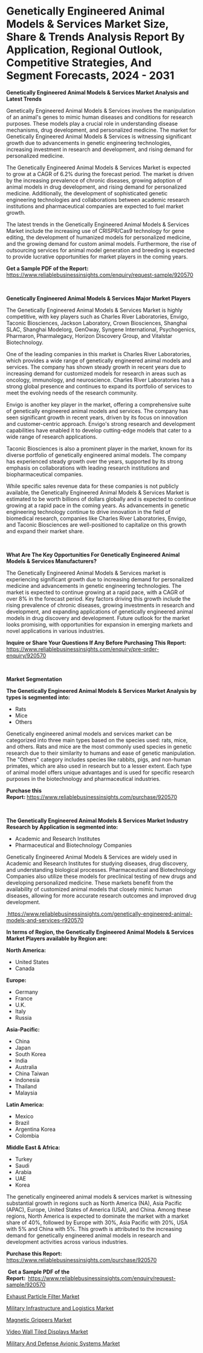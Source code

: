 <p><h1>Genetically Engineered Animal Models & Services Market Size, Share & Trends Analysis Report By Application, Regional Outlook, Competitive Strategies, And Segment Forecasts, 2024 - 2031</h1></p><p><strong>Genetically Engineered Animal Models & Services Market Analysis and Latest Trends</strong></p>
<p><p>Genetically Engineered Animal Models & Services involves the manipulation of an animal's genes to mimic human diseases and conditions for research purposes. These models play a crucial role in understanding disease mechanisms, drug development, and personalized medicine. The market for Genetically Engineered Animal Models & Services is witnessing significant growth due to advancements in genetic engineering technologies, increasing investment in research and development, and rising demand for personalized medicine.</p><p>The Genetically Engineered Animal Models & Services Market is expected to grow at a CAGR of 6.2% during the forecast period. The market is driven by the increasing prevalence of chronic diseases, growing adoption of animal models in drug development, and rising demand for personalized medicine. Additionally, the development of sophisticated genetic engineering technologies and collaborations between academic research institutions and pharmaceutical companies are expected to fuel market growth.</p><p>The latest trends in the Genetically Engineered Animal Models & Services Market include the increasing use of CRISPR/Cas9 technology for gene editing, the development of humanized models for personalized medicine, and the growing demand for custom animal models. Furthermore, the rise of outsourcing services for animal model generation and breeding is expected to provide lucrative opportunities for market players in the coming years.</p></p>
<p><strong>Get a Sample PDF of the Report:&nbsp;</strong> <a href="https://www.reliablebusinessinsights.com/enquiry/request-sample/920570">https://www.reliablebusinessinsights.com/enquiry/request-sample/920570</a></p>
<p>&nbsp;</p>
<p><strong>Genetically Engineered Animal Models & Services Major Market Players</strong></p>
<p><p>The Genetically Engineered Animal Models & Services Market is highly competitive, with key players such as Charles River Laboratories, Envigo, Taconic Biosciences, Jackson Laboratory, Crown Biosciences, Shanghai SLAC, Shanghai Modelorg, GenOway, Syngene International, Psychogenics, Pharmaron, Pharmalegacy, Horizon Discovery Group, and Vitalstar Biotechnology.</p><p>One of the leading companies in this market is Charles River Laboratories, which provides a wide range of genetically engineered animal models and services. The company has shown steady growth in recent years due to increasing demand for customized models for research in areas such as oncology, immunology, and neuroscience. Charles River Laboratories has a strong global presence and continues to expand its portfolio of services to meet the evolving needs of the research community.</p><p>Envigo is another key player in the market, offering a comprehensive suite of genetically engineered animal models and services. The company has seen significant growth in recent years, driven by its focus on innovation and customer-centric approach. Envigo's strong research and development capabilities have enabled it to develop cutting-edge models that cater to a wide range of research applications.</p><p>Taconic Biosciences is also a prominent player in the market, known for its diverse portfolio of genetically engineered animal models. The company has experienced steady growth over the years, supported by its strong emphasis on collaborations with leading research institutions and biopharmaceutical companies.</p><p>While specific sales revenue data for these companies is not publicly available, the Genetically Engineered Animal Models & Services Market is estimated to be worth billions of dollars globally and is expected to continue growing at a rapid pace in the coming years. As advancements in genetic engineering technology continue to drive innovation in the field of biomedical research, companies like Charles River Laboratories, Envigo, and Taconic Biosciences are well-positioned to capitalize on this growth and expand their market share.</p></p>
<p>&nbsp;</p>
<p><strong>What Are The Key Opportunities For Genetically Engineered Animal Models & Services Manufacturers?</strong></p>
<p><p>The Genetically Engineered Animal Models & Services market is experiencing significant growth due to increasing demand for personalized medicine and advancements in genetic engineering technologies. The market is expected to continue growing at a rapid pace, with a CAGR of over 8% in the forecast period. Key factors driving this growth include the rising prevalence of chronic diseases, growing investments in research and development, and expanding applications of genetically engineered animal models in drug discovery and development. Future outlook for the market looks promising, with opportunities for expansion in emerging markets and novel applications in various industries.</p></p>
<p><strong>Inquire or Share Your Questions If Any Before Purchasing This Report:</strong> <a href="https://www.reliablebusinessinsights.com/enquiry/pre-order-enquiry/920570">https://www.reliablebusinessinsights.com/enquiry/pre-order-enquiry/920570</a></p>
<p>&nbsp;</p>
<p><strong>Market Segmentation</strong></p>
<p><strong>The Genetically Engineered Animal Models & Services Market Analysis by types is segmented into:</strong></p>
<p><ul><li>Rats</li><li>Mice</li><li>Others</li></ul></p>
<p><p>Genetically engineered animal models and services market can be categorized into three main types based on the species used: rats, mice, and others. Rats and mice are the most commonly used species in genetic research due to their similarity to humans and ease of genetic manipulation. The "Others" category includes species like rabbits, pigs, and non-human primates, which are also used in research but to a lesser extent. Each type of animal model offers unique advantages and is used for specific research purposes in the biotechnology and pharmaceutical industries.</p></p>
<p><strong>Purchase this Report:&nbsp;</strong><a href="https://www.reliablebusinessinsights.com/purchase/920570">https://www.reliablebusinessinsights.com/purchase/920570</a></p>
<p>&nbsp;</p>
<p><strong>The Genetically Engineered Animal Models & Services Market Industry Research by Application is segmented into:</strong></p>
<p><ul><li>Academic and Research Institutes</li><li>Pharmaceutical and Biotechnology Companies</li></ul></p>
<p><p>Genetically Engineered Animal Models & Services are widely used in Academic and Research Institutes for studying diseases, drug discovery, and understanding biological processes. Pharmaceutical and Biotechnology Companies also utilize these models for preclinical testing of new drugs and developing personalized medicine. These markets benefit from the availability of customized animal models that closely mimic human diseases, allowing for more accurate research outcomes and improved drug development.</p></p>
<p><a href="https://www.reliablebusinessinsights.com/genetically-engineered-animal-models-and-services-r920570">&nbsp;https://www.reliablebusinessinsights.com/genetically-engineered-animal-models-and-services-r920570</a></p>
<p><strong>In terms of Region, the Genetically Engineered Animal Models & Services Market Players available by Region are:</strong></p>
<p>
    <p> <strong> North America: </strong>
        <ul>
            <li>United States</li>
            <li>Canada</li>
        </ul>
        </p> 
    <p> <strong> Europe: </strong>
        <ul>
            <li>Germany</li>
            <li>France</li>
            <li>U.K.</li>
            <li>Italy</li>
            <li>Russia</li>
        </ul>
        </p> 
    <p> <strong> Asia-Pacific: </strong>
        <ul>
            <li>China</li>
            <li>Japan</li>
            <li>South Korea</li>
            <li>India</li>
            <li>Australia</li>
            <li>China Taiwan</li>
            <li>Indonesia</li>
            <li>Thailand</li>
            <li>Malaysia</li>
        </ul>
        </p> 
    <p> <strong> Latin America: </strong>
        <ul>
            <li>Mexico</li>
            <li>Brazil</li>
            <li>Argentina Korea</li>
            <li>Colombia</li>
        </ul>
        </p> 
    <p> <strong> Middle East & Africa: </strong>
        <ul>
            <li>Turkey</li>
            <li>Saudi</li>
            <li>Arabia</li>
            <li>UAE</li>
            <li>Korea</li>
        </ul>
    </p>
    </p>
<p><p>The genetically engineered animal models & services market is witnessing substantial growth in regions such as North America (NA), Asia Pacific (APAC), Europe, United States of America (USA), and China. Among these regions, North America is expected to dominate the market with a market share of 40%, followed by Europe with 30%, Asia Pacific with 20%, USA with 5% and China with 5%. This growth is attributed to the increasing demand for genetically engineered animal models in research and development activities across various industries.</p></p>
<p><strong>Purchase this Report: </strong><a href="https://www.reliablebusinessinsights.com/purchase/920570">https://www.reliablebusinessinsights.com/purchase/920570</a></p>
<p>&nbsp;<strong>Get a Sample PDF of the Report:&nbsp;&nbsp;</strong><a href="https://www.reliablebusinessinsights.com/enquiry/request-sample/920570">https://www.reliablebusinessinsights.com/enquiry/request-sample/920570</a></p>
<p><strong></strong></p>
<p><p><a href="https://medium.com/@amanda.hamilton54645/exhaust-particle-filter-industry-analysis-report-its-market-size-share-trends-by-application-3712352fb356">Exhaust Particle Filter Market</a></p><p><a href="https://github.com/FredaSauer/Market-Research-Report-List-1/blob/main/military-infrastructure-and-logistics-market.md">Military Infrastructure and Logistics Market</a></p><p><a href="https://medium.com/@andrew.gibson967/magnetic-grippers-market-size-by-type-electromagnetic-grippers-permanent-magnet-grippers-by-f591df25e2e6">Magnetic Grippers Market</a></p><p><a href="https://www.linkedin.com/pulse/global-video-wall-tiled-displays-market-sector-types-applications-yhg5e?trackingId=prbglSykQ0qe0UDPtwxbVw%3D%3D">Video Wall Tiled Displays Market</a></p><p><a href="https://github.com/arabintang013/Market-Research-Report-List-1/blob/main/military-and-defense-avionic-systems-market.md">Military And Defense Avionic Systems Market</a></p></p>